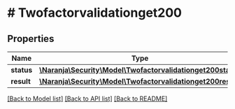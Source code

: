 # # Twofactorvalidationget200

## Properties

Name | Type | Description | Notes
------------ | ------------- | ------------- | -------------
**status** | [**\Naranja\Security\Model\Twofactorvalidationget200status**](Twofactorvalidationget200status.md) |  | [optional] 
**result** | [**\Naranja\Security\Model\Twofactorvalidationget200result**](Twofactorvalidationget200result.md) |  | [optional] 

[[Back to Model list]](../../README.md#documentation-for-models) [[Back to API list]](../../README.md#documentation-for-api-endpoints) [[Back to README]](../../README.md)


